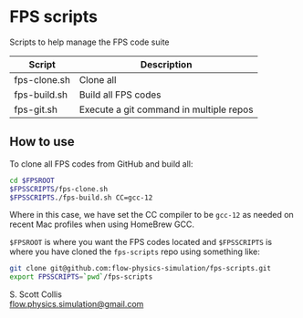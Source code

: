 # FPS scripts

Scripts to help manage the FPS code suite

Script       |  Description
-------------|-------------------
fps-clone.sh |  Clone all 
fps-build.sh |  Build all FPS codes
fps-git.sh   |  Execute a git command in multiple repos

## How to use

To clone all FPS codes from GitHub and build all:
```bash
cd $FPSROOT
$FPSSCRIPTS/fps-clone.sh 
$FPSSCRIPTS./fps-build.sh CC=gcc-12
```
Where in this case, we have set the CC compiler to be `gcc-12` as needed
on recent Mac profiles when using HomeBrew GCC.

`$FPSROOT` is where you want the FPS codes located and `$FPSSCRIPTS` is
where you have cloned the `fps-scripts` repo using something like:
```bash
git clone git@github.com:flow-physics-simulation/fps-scripts.git
export FPSSCRIPTS=`pwd`/fps-scripts
```

S. Scott Collis\
flow.physics.simulation@gmail.com
